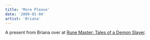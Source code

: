 ```yaml
---
title: 'More Please'
date: '2009-01-04'
artist: 'Briana'
---
```


A present from Briana over at <a href="http://rmtoads.com/">Rune Master: Tales of a Demon Slayer</a>.<br>